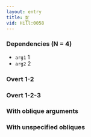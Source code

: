```yaml
---
layout: entry
title: སྐྱ་
vid: Hill:0058
---
```

### Dependencies (N = 4)
* `arg1` 1
* `arg2` 2


### Overt 1-2


### Overt 1-2-3


### With oblique arguments


### With unspecified obliques

